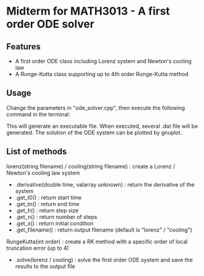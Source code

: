 # Midterm for MATH3013 - A first order ODE solver

## Features
* A first order ODE class including Lorenz system and Newton's cooling law
* A Runge-Kutta class supporting up to 4th order Runge-Kutta method

## Usage
Change the parameters in "ode_solver.cpp", then execute the following command in the terminal:

This will generate an executable file. When executed, several .dat file will be generated.
The solution of the ODE system can be plotted by gnuplot.

## List of methods
lorenz(string filename) / cooling(string filename) : create a Lorenz / Newton's cooling law system
* .derivative(double time, valarray<double> unknown) : return the derivative of the system
* .get_t0() : return start time
* .get_tn() : return end time
* .get_h() : return step size
* .get_n() : return number of steps
* .get_x() : return initial condition
* .get_filename() : return output filename (default is "lorenz" / "cooling")

RungeKutta(int order) : create a RK method with a specific order of local truncation error (up to 4)
* .solve(lorenz / cooling) : solve the first order ODE system and save the results to the output file